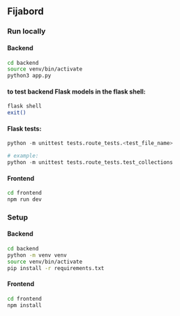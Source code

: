 ## Fijabord 


### Run locally

#### Backend

```zsh
cd backend
source venv/bin/activate
python3 app.py
```

#### to test backend Flask models in the flask shell:

``` zsh
flask shell
exit()
```

#### Flask tests:
``` python
python -m unittest tests.route_tests.<test_file_name>

# example:
python -m unittest tests.route_tests.test_collections
```

#### Frontend
```zsh
cd frontend
npm run dev
```

### Setup

#### Backend

```zsh
cd backend
python -m venv venv
source venv/bin/activate
pip install -r requirements.txt
```

#### Frontend

```zsh
cd frontend
npm install
```